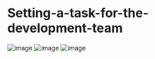 # Setting-a-task-for-the-development-team
![image](https://github.com/user-attachments/assets/cbe06cdd-99d4-4e37-bba3-f92de96e391a)
![image](https://github.com/user-attachments/assets/07d1da02-0530-423a-9e63-99880efed797)
![image](https://github.com/user-attachments/assets/9a329d25-55af-4d2b-8951-6862598cfd5d)


